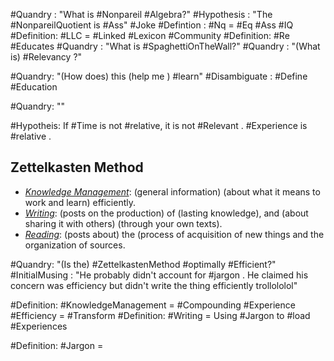 #Quandry : "What is #Nonpareil #Algebra?"
#Hypothesis : "The #NonpareilQuotient is #Ass" #Joke 
#Defintion : #Nq = #Eq #Ass #IQ
#Definition: #LLC = #Linked #Lexicon #Community 
#Definition: #Re #Educates 
#Quandry : "What is #SpaghettiOnTheWall?"
#Quandry : "(What is) #Relevancy ?"

#Quandry: "(How does) this (help me ) #learn"
	#Disambiguate : #Define #Education

#Quandry: ""

#Hypotheis: If #Time is not #relative, it is not #Relevant . #Experience is #relative .


## Zettelkasten Method
-   [_Knowledge Management_](https://zettelkasten.de/posts/overview/#knowledge-management): (general information) (about what it means to work and learn) efficiently.
-   [_Writing_](https://zettelkasten.de/posts/overview/#writing): (posts on the production) of (lasting knowledge), and (about sharing it with others) (through your own texts).
-   [_Reading_](https://zettelkasten.de/posts/overview/#reading): (posts about) the (process of acquisition of new things and the organization of sources.

#Quandry: "(Is the) #ZettelkastenMethod #optimally #Efficient?"
#InitialMusing : "He probably didn't account for #jargon . He claimed his concern was efficiency but didn't write the thing efficiently trollololol"

#Definition: #KnowledgeManagement = #Compounding #Experience #Efficiency = #Transform
#Definition: #Writing = Using #Jargon to #load #Experiences

#Definition: #Jargon = 